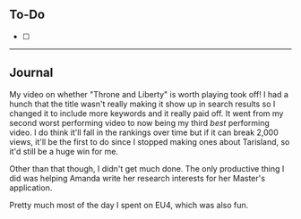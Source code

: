 ## To-Do

- [ ] 

----
## Journal

My video on whether "Throne and Liberty" is worth playing took off! I had a hunch that the title wasn't really making it show up in search results so I changed it to include more keywords and it really paid off. It went from my second worst performing video to now being my third *best* performing video. I do think it'll fall in the rankings over time but if it can break 2,000 views, it'll be the first to do since I stopped making ones about Tarisland, so it'd still be a huge win for me.

Other than that though, I didn't get much done. The only productive thing I did was helping Amanda write her research interests for her Master's application. 

Pretty much most of the day I spent on EU4, which was also fun. 




